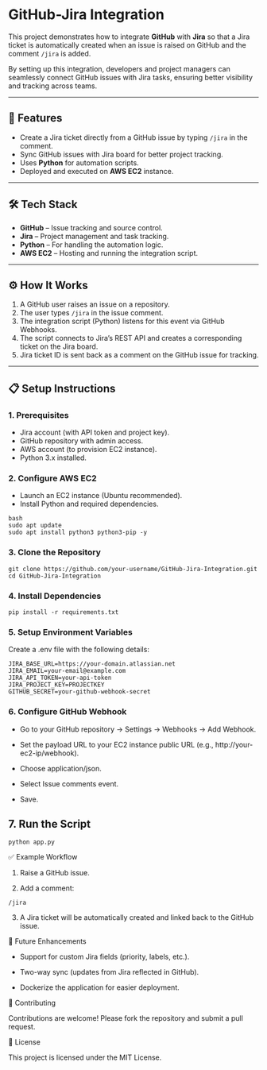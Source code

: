 # GitHub-Jira Integration

This project demonstrates how to integrate **GitHub** with **Jira** so that a Jira ticket is automatically created when an issue is raised on GitHub and the comment `/jira` is added.  

By setting up this integration, developers and project managers can seamlessly connect GitHub issues with Jira tasks, ensuring better visibility and tracking across teams.  

---

## 🚀 Features
- Create a Jira ticket directly from a GitHub issue by typing `/jira` in the comment.
- Sync GitHub issues with Jira board for better project tracking.
- Uses **Python** for automation scripts.
- Deployed and executed on **AWS EC2** instance.

---

## 🛠️ Tech Stack
- **GitHub** – Issue tracking and source control.
- **Jira** – Project management and task tracking.
- **Python** – For handling the automation logic.
- **AWS EC2** – Hosting and running the integration script.

---

## ⚙️ How It Works
1. A GitHub user raises an issue on a repository.  
2. The user types `/jira` in the issue comment.  
3. The integration script (Python) listens for this event via GitHub Webhooks.  
4. The script connects to Jira’s REST API and creates a corresponding ticket on the Jira board.  
5. Jira ticket ID is sent back as a comment on the GitHub issue for tracking.  

---

## 📋 Setup Instructions

### 1. Prerequisites
- Jira account (with API token and project key).  
- GitHub repository with admin access.  
- AWS account (to provision EC2 instance).  
- Python 3.x installed.  

### 2. Configure AWS EC2
- Launch an EC2 instance (Ubuntu recommended).  
- Install Python and required dependencies.  

```
bash
sudo apt update
sudo apt install python3 python3-pip -y
```

### 3. Clone the Repository
```
git clone https://github.com/your-username/GitHub-Jira-Integration.git
cd GitHub-Jira-Integration
```

### 4. Install Dependencies
```
pip install -r requirements.txt
```

### 5. Setup Environment Variables
Create a .env file with the following details:

```
JIRA_BASE_URL=https://your-domain.atlassian.net
JIRA_EMAIL=your-email@example.com
JIRA_API_TOKEN=your-api-token
JIRA_PROJECT_KEY=PROJECTKEY
GITHUB_SECRET=your-github-webhook-secret
```

### 6. Configure GitHub Webhook
- Go to your GitHub repository → Settings → Webhooks → Add Webhook.

- Set the payload URL to your EC2 instance public URL (e.g., http://your-ec2-ip/webhook).

- Choose application/json.

- Select Issue comments event.

- Save.

## 7. Run the Script
```
python app.py
```

✅ Example Workflow

1. Raise a GitHub issue.

2. Add a comment:
```
/jira
```
3. A Jira ticket will be automatically created and linked back to the GitHub issue.

📌 Future Enhancements

- Support for custom Jira fields (priority, labels, etc.).

- Two-way sync (updates from Jira reflected in GitHub).

- Dockerize the application for easier deployment.

🤝 Contributing

Contributions are welcome! Please fork the repository and submit a pull request.

📜 License

This project is licensed under the MIT License.

